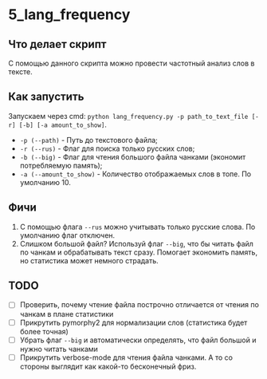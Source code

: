 # 5_lang_frequency

## Что делает скрипт
С помощью данного скрипта можно провести частотный анализ слов в тексте.

## Как запустить
Запускаем через cmd:
`python lang_frequency.py -p path_to_text_file [-r] [-b] [-a amount_to_show]`.
- `-p (--path)` - Путь до текстового файла;
- `-r (--rus)` - Флаг для поиска только русских слов;
- `-b (--big)` - Флаг для чтения большого файла чанками (экономит потребляемую память);
- `-a (--amount_to_show)` - Количество отображаемых слов в топе. По умолчанию 10.

## Фичи
1. С помощью флага `--rus` можно учитывать только русские слова. По умолчанию флаг отключен.
2. Слишком большой файл? Используй флаг `--big`, что бы читать файл по чанкам и обрабатывать текст сразу. Помогает экономить память, но статистика может немного страдать.

## TODO
- [ ] Проверить, почему чтение файла построчно отличается от чтения по чанкам в плане статистики
- [ ] Прикрутить pymorphy2 для нормализации слов (статистика будет более точная)
- [ ] Убрать флаг `--big` и автоматически определять, что файл большой и нужно читать чанками
- [ ] Прикрутить verbose-mode для чтения файла чанками. А то со стороны выглядит как какой-то бесконечный фриз.